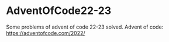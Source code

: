 # AdventOfCode22-23
Some problems of advent of code 22-23 solved. Advent of code: https://adventofcode.com/2022/
